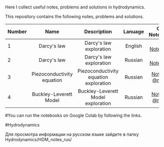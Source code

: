 Here I collect useful notes, problems and solutions in hydrodynamics.

This repository contains the following  notes, problems and solutions.

| Number        | Name                             | Description                                                   |  Lanuage         |  Online Notebook | 
| ------------- |:--------------------------------:|:-------------------------------------------------------------:|:----------------:|-----------------:|
|  1            |      Darcy's law                 |  Darcy's law  exploration                                     | English          | [My Notebook](https://colab.research.google.com/github/BISH0808/Hydrodynamics/blob/main/Darcy's_law.ipynb)
|  2            |      Darcy's law                 |  Darcy's law  exploration                                     | Russian          |[My Notebook](https://github.com/BISH0808/Hydrodynamics/blob/main/HDM_notes_rus/%D0%97%D0%B0%D0%BA%D0%BE%D0%BD_%D0%94%D0%B0%D1%80%D1%81%D0%B8.ipynb) | 
|  3            |      Piezoconductivity equation  |  Piezoconductivity equation  exploration                      | Russian          |[Notes by @mualal](https://github.com/BISH0808/Hydrodynamics/blob/main/HDM_notes_rus/%D0%97%D0%B0%D0%BA%D0%BE%D0%BD_%D0%94%D0%B0%D1%80%D1%81%D0%B8.ipynb) | 
|  4            |      Buckley-Leverett Model      |  Buckley-Leverett Model  exploration                          | Russian          |[Notes by @mualal](https://github.com/BISH0808/Hydrodynamics/tree/main/HDM_notes_rus/%D0%9C%D0%BE%D0%B4%D0%B5%D0%BB%D1%8C_%D0%91%D0%B0%D0%BA%D0%BB%D0%B5%D1%8F-%D0%9B%D0%B5%D0%B2%D0%B5%D1%80%D0%B5%D1%82%D1%82%D0%B0) | 

#You can run the notebooks on Google Colab by following the links.


 #Hydrodynamics


Для просмотра информации на русском языке зайдите в папку Hydrodynamics/HDM_notes_rus/



